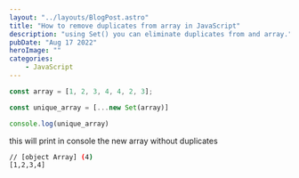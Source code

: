 ```yaml
---
layout: "../layouts/BlogPost.astro"
title: "How to remove duplicates from array in JavaScript"
description: "using Set() you can eliminate duplicates from and array."
pubDate: "Aug 17 2022"
heroImage: ""
categories: 
    - JavaScript
--- 
```


```javascript
const array = [1, 2, 3, 4, 4, 2, 3];

const unique_array = [...new Set(array)]

console.log(unique_array)
```

this will print in console the new array without duplicates

```bash
// [object Array] (4)
[1,2,3,4]
```